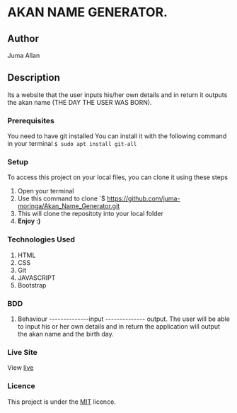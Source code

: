 # AKAN NAME GENERATOR.
## Author
Juma Allan
## Description
Its a website that the user inputs his/her own details and in return it outputs the akan name (THE DAY THE USER WAS BORN).
### Prerequisites
You need to have git installed
You can install it with the following command in your terminal
`$ sudo apt install git-all`
### Setup
To access this project on your local files, you can clone it using these steps
1. Open your terminal
1. Use this command to clone `$ https://github.com/juma-moringa/Akan_Name_Generator.git
1. This will clone the repositoty into your local folder
1. __Enjoy :)__
### Technologies Used
1. HTML
1. CSS
1. Git
1. JAVASCRIPT 
1. Bootstrap
### BDD
1. Behaviour --------------input -------------- output.
The user will be able to input his or her own details and in return the application will output the akan name and the birth day.
### Live Site
View [live]( https://juma-moringa.github.io/Akan_Name_Generator/)
### Licence
This project is under the  [MIT](LICENSE) licence.
